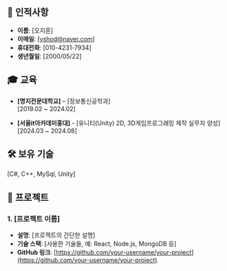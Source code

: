 ## 👤 인적사항
- **이름**: [오지훈]
- **이메일**: [yshod@naver.com]
- **휴대전화**: [010-4231-7934]
- **생년월일**: [2000/05/22]

## 🎓 교육
- **[명지전문대학교]** – [정보통신공학과]  
  [2019.02 ~ 2024.02]
  
- **[서울it아카데미홍대]** - [유니티(Unity) 2D, 3D게임프로그래밍 제작 실무자 양성]  
  [2024.03 ~ 2024.08]

## 🛠️ 보유 기술
[C#, C++, MySql, Unity]

## 💼 프로젝트
### 1. [프로젝트 이름]
- **설명**: [프로젝트의 간단한 설명]
- **기술 스택**: [사용한 기술들, 예: React, Node.js, MongoDB 등]
- **GitHub 링크**: [https://github.com/your-username/your-project](https://github.com/your-username/your-project)
 

